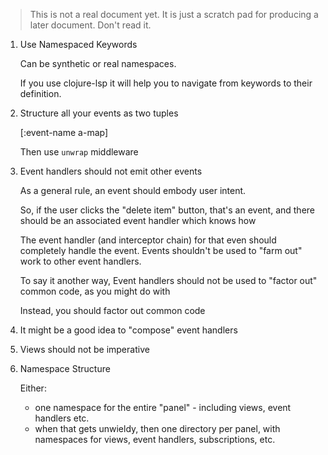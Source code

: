 > This is not a real document yet.  It is just a scratch pad for producing a later document. Don't read it. 

1.  Use Namespaced Keywords

    Can be synthetic or real namespaces. 

    If you use clojure-lsp it will help you to navigate from keywords to their definition. 

2. Structure all your events as two tuples
    
    [:event-name  a-map]
    
    Then use `unwrap` middleware
    
3. Event handlers should not emit other events

   As a general rule, an event should embody user intent. 

   So, if the user clicks the "delete item" button, that's an event, and there should be an associated event handler which knows how 

   The event handler (and interceptor chain) for that even should completely handle the event. 
   Events shouldn't be used to "farm out" work to other event handlers. 

   To say it another way, Event handlers should not be used to "factor out" common code, as you might do with 

   Instead, you should factor out common code 

4. It might be a good idea to "compose" event handlers

5. Views should not be imperative 

6. Namespace Structure

   Either:
     - one namespace for the entire "panel" - including views, event handlers etc. 
     - when that gets unwieldy, then one directory per panel, with namespaces for views, event handlers, subscriptions, etc.   



